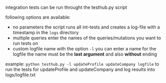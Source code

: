 integration tests can be run throught the testhub.py script

following options are available:

- no parameters
	the script runs all int-tests and creates a log-file with a timestamp in the `logs` directory
- multiple queries
	enter the names of the queries/mutations you want to run tests on
- custom logfile name
	with the option `-l` you can enter a name for the logfile
	the name must be the **last argument** and also **without** ending

example: `python testhub.py -l updateProfile updateCompany logfile`
	to run the tests for updateProfile and updateCompany and log results into logs/logfile.txt